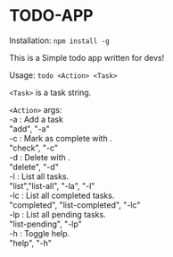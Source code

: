 # TODO-APP
    
Installation:
    `npm install -g `

This is a Simple todo app written for devs!

Usage:
    `todo <Action> <Task>`
    
`<Task>` is a task string.

`<Action>` args:  
    -a  : Add a task <task>  
          "add", "-a"  
    -c  : Mark <task> as complete with <task number>.  
          "check", "-c"  
    -d  : Delete <task> with <task number>.  
          "delete", "-d"  
    -l  : List all tasks.  
          "list","list-all", "-la", "-l"  
    -lc : List all completed tasks.  
          "completed", "list-completed", "-lc"  
    -lp : List all pending tasks.  
          "list-pending", "-lp"  
    -h  : Toggle help.  
          "help", "-h"  